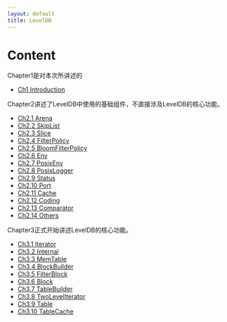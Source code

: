 ```yaml
---
layout: default
title: LevelDB
---
```


# Content

Chapter1是对本次所讲述的

- [Ch1 Introduction](./Ch1_Introduction.html)

Chapter2讲述了LevelDB中使用的基础组件，不直接涉及LevelDB的核心功能。

- [Ch2.1 Arena](Ch2.1_Arena.html)
- [Ch2.2 SkipList](./Ch2.2_SkipList.html)
- [Ch2.3 Slice](./Ch2.3_Slice.html) 
- [Ch2.4 FilterPolicy](./Ch2.4_FilterPolicy.html)
- [Ch2.5 BloomFilterPolicy](./Ch2.5_BloomFilterPolicy.html)
- [Ch2.6 Env](./Ch2.6_Env.html)
- [Ch2.7 PosixEnv](./Ch2.7_PosixEnv.html)
- [Ch2.8 PosixLogger](Ch2.8_PosixLogger.html)
- [Ch2.9 Status](Ch2.9_Status.html)
- [Ch2.10 Port](./Ch2.10_Port.html)
- [Ch2.11 Cache](./Ch2.11_Cache.html)
- [Ch2.12 Coding](./Ch2.12_Coding.html)
- [Ch2.13 Comparator](./Ch2.13_Comparator.html)
- [Ch2.14 Others](./Ch2.14_Others.html)

Chapter3正式开始讲述LevelDB的核心功能。

- [Ch3.1 Iterator](./Ch3.1_Iterator.html)
- [Ch3.2 Internal](./Ch3.2_Internal.html)
- [Ch3.3 MemTable](./Ch3.3_MemTable.html)
- [Ch3.4 BlockBuilder](./Ch3.4_BlockBuilder.html)
- [Ch3.5 FilterBlock](./Ch3.5_FilterBlock.html)
- [Ch3.6 Block](./Ch3.6_Block.html)
- [Ch3.7 TableBuilder](./Ch3.7_TableBuilder.html)
- [Ch3.8 TwoLevelIterator](Ch3.8_TwoLevelIterator.html)
- [Ch3.9 Table](./Ch3.9_Table.html)
- [Ch3.10 TableCache](./Ch3.10_TableCache.html)
